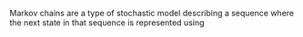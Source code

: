 Markov chains are a type of stochastic model describing a sequence where the next state in that sequence is represented using 